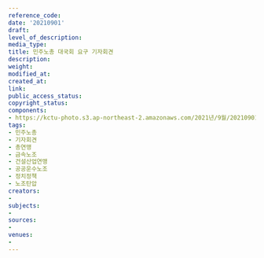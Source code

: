 ```yaml
---
reference_code: 
date: '20210901'
draft: 
level_of_description: 
media_type: 
title: 민주노총 대국회 요구 기자회견
description: 
weight: 
modified_at: 
created_at: 
link: 
public_access_status: 
copyright_status: 
components:
- https://kctu-photo.s3.ap-northeast-2.amazonaws.com/2021년/9월/20210901-민주노총+대국회+요구+기자회견_민주노총_기자회견_총연맹_금속노조_건설산업연맹_공공운수노조_정치정책_노조탄압/_1D20072.jpg
tags:
- 민주노총
- 기자회견
- 총연맹
- 금속노조
- 건설산업연맹
- 공공운수노조
- 정치정책
- 노조탄압
creators:
- 
subjects:
- 
sources:
- 
venues:
- 
---
```

